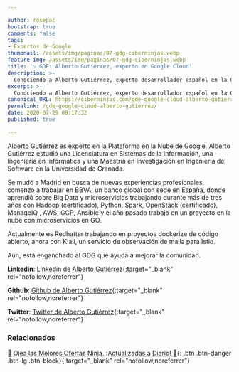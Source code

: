 ```yaml
---

author: rosepac
bootstrap: true
comments: false
tags:
- Expertos de Google
thumbnail: /assets/img/paginas/07-gdg-ciberninjas.webp
feature-img: /assets/img/paginas/07-gdg-ciberninjas.webp
title: '▷ GDE: Alberto Gutiérrez, experto en Google Cloud'
description: >-
  Conociendo a Alberto Gutiérrez, experto desarrollador español en la Google Cloud Platform incluido en el programa de Expertos de Desarrolladores de Google 2020.
excerpt: >-
  Conociendo a Alberto Gutiérrez, experto desarrollador español en la Google Cloud Platform incluido en el programa de Expertos de Desarrolladores de Google 2020.
canonical_URL: https://ciberninjas.com/gde-google-cloud-alberto-gutierrez/
permalink: /gde-google-cloud-alberto-gutierrez/
date: 2020-07-29 09:17:32
published: true

---
```


Alberto Gutiérrez es experto en la Plataforma en la Nube de Google. Alberto Gutiérrez estudió una Licenciatura en Sistemas de la Información, una Ingeniería en Informática y una Maestría en Investigación en Ingeniería del Software en la Universidad de Granada.

Se mudó a Madrid en busca de nuevas experiencias profesionales, comenzó a trabajar en BBVA, un banco global con sede en España, donde aprendió sobre Big Data y microservicios trabajando durante más de tres años con Hadoop (certificado), Python, Spark, OpenStack (certificado), ManageIQ , AWS, GCP, Ansible y el año pasado trabajo en un proyecto en la nube con microservicios en GO.

Actualmente es Redhatter trabajando en proyectos dockerize de código abierto, ahora con Kiali, un servicio de observación de malla para Istio.

Aún, está enganchado al GDG que ayuda a mejorar la comunidad.

**Linkedin**: [Linkedin de Alberto Gutiérrez](https://www.linkedin.com/in/gutierrezjuanesalberto){:target="_blank" rel="nofollow,noreferrer"}

**Github**: [Github de Alberto Gutiérrez](https://www.github.com/aljesusg){:target="_blank" rel="nofollow,noreferrer"}

**Twitter**: [Twitter de Alberto Gutiérrez](https://www.twitter.com/aljesusg){:target="_blank" rel="nofollow,noreferrer"}
<!-- https://developers.google.com/community/experts/directory/profile/profile-carlos_sanchez -->

### **Relacionados** <!-- omit in toc -->

[🎁 Ojea las Mejores Ofertas Ninja, ¡Actualizadas a Diario! 🛒](https://www.amazon.es/shop/cibercursos "Los Mejores Chollos de Amazon, Ofertas Flash, Black Monday y Amazon Prime Day"){: .btn .btn-danger .btn-lg .btn-block}{:target="_blank" rel="nofollow,noreferrer"}